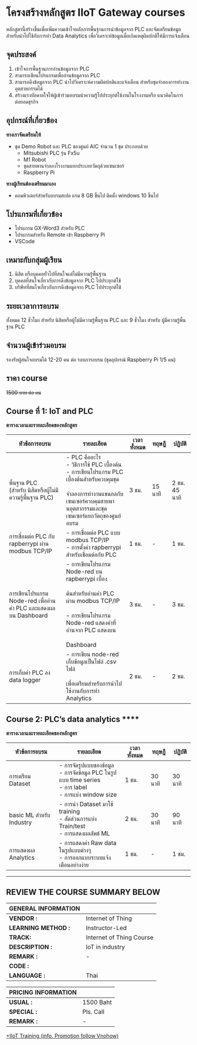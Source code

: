 # โครงสร้างหลักสูตร IIoT Gateway courses

    
หลักสูตรนี้สร้างขึ้นเพื่อเพิ่มความเข้าใจหลักการพื้นฐานการนำข้อมูลจาก PLC และจัดเตรียมข้อมูล
สำหรับนำไปใช้กับการทำ Data Analytics เพื่อวิเคราะห์ข้อมูลเมื่อเกิดเหตุผิดปกติให้มีการแจ้งเตือน

## **จุดประสงค์**

1. เข้าใจการพื้นฐานการอ่านข้อมูลจาก PLC
2. สามารถเขียนโปรแกรมเพื่ออ่านข้อมูลจาก PLC 
3. สามารถดึงข้อมูลจาก PLC นำไปวิเคราะห์ความผิดปกติและแจ้งเตือน สำหรับชุดจำลองการทำงานอุตสาหกรรมได้
4. สร้างแรงบัลดาลใจให้ผู้เข้าร่วมอบรมนำความรู้ไปประยุกต์ใช้งานในโรงงานหรือ แนวคิดในการต่อยอดธุรกิจ

## **อุปกรณ์ที่เกี่ยวข้อง**

**ทางเราจัดเตรียมให้**

- ชุด Demo Robot และ PLC ของศูนย์ AIC  จำนวน 1 ชุด ประกอบด้วย
    - Mitsubishi PLC รุ่น Fx5u 
    - M1 Robot  
    - ชุดสายพานจำลองโรงงานแยกประเภทวัตถุด้วยเซนเซอร์
    - Raspberry Pi 

**ทางผู้เรียนต้องเตรียมมาเอง**

- คอมพิวเตอร์สำหรับอบรมสเปค แรม 8 GB ขึ้นไป ติดตั้ง windows 10 ขึ้นไป
## **โปรแกรมที่เกี่ยวข้อง**
- โปรแกรม GX-Word3 สำหรับ PLC
- โปรแกรมสำหรับ Remote เข้า Raspberry Pi 
- VSCode 
## **เหมาะกับกลุ่มผู้เรียน**
1. นิสิต หรือบุคคลทั่วไปที่สนใจแต่ไม่มีความรู้พื้นฐาน
2. บุคคลที่สนใจเกี่ยวกับการดึงข้อมูลจาก PLC ไปประยุกต์ใช้
3. บริษัทที่สนใจเกี่ยวกับการดึงข้อมูลจาก PLC ไปประยุกต์ใช้
## **ระยะเวลาการอบรม**

ทั้งหมด 12 ชั่วโมง สำหรับ นิสิตหรือผู้ไม่มีความรู้พื้นฐาน PLC
      และ 9 ชั่วโมง สำหรับ ผู้มีความรู้พื้นฐาน PLC

## **จำนวนผู้เข้าร่วมอบรม**

รองรับผู้สนใจอบรมได้ 12-20 คน ต่อ รอบการอบรม
(ชุดอุปกรณ์ Raspberry Pi  1/5 คน)

## **ราคา course**

~~1500 บาท ต่อ คน~~


## Course **ที่ 1:** **IoT and PLC**

**ตารางเวลาและรายละเอียดของหลักสูตร** 

| **หัวข้อการอบรม**                                               | **รายละเอียด**                                                                                                                                                                            | **เวลาทั้งหมด** | **ทฤษฎี** | **ปฏิบัติ**   |
| --------------------------------------------------------------- | ----------------------------------------------------------------------------------------------------------------------------------------------------------------------------------------- | --------------- | --------- | ------------- |
| พิ้นฐาน PLC <br>(สำหรับ นิสิตหรือผู้ไม่มีความรู้พื้นฐาน PLC)    | - PLC คืออะไร<br>- วิธีการใช้ PLC เบื้องต้น<br>- การเขียนโปรแกรม PLC เบื้องต้นสำหรับควบคุมชุด<br><br>จำลองการทำงานแขนกลกับเซนเซอร์ควบคุมสายพานอุตสากรรมและชุดเซนเซอร์แยกวัตถุของศูนย์อบรม | 3 ชม.           | 15 นาที   | 2 ชม. 45 นาที |
| การเชื่อมต่อ PLC กับ rapberrypi ผ่าน modbus TCP/IP              | - การเชื่อมต่อ PLC แบบ modbus TCP/IP<br>- การตั้งค่า rapberrypi สำหรับเชื่อมต่อกับ PLC                                                                                                    | 1 ชม.           | -         | 1 ชม.         |
| การเขียนโปรแกรม Node-red เพื่ออ่านค่า PLC และแสดงผลบน Dashboard | - การเขียนโปรแกรม Node-red บน rapberrypi เบื้อง<br><br>ต้นสำหรับอ่านค่า PLC ผ่าน modbus TCP/IP<br><br>- การเขียนโปรแกรม Node-red แสดงค่าที่อ่านจาก PLC แสดงบน<br><br>Dashboard            | 3 ชม.           | -         | 3 ชม.         |
| การเก็บค่า PLC ลง data logger                                   | - การเขียน node-red  เก็บข้อมูลเป็นไฟล์ .csv ไฟล์<br><br>เพื่อเตรียมสำหรับการนำไปใช้งานกับการทำ Analytics                                                                                 | 2 ชม.           | -         | 2 ชม.         |



## Course **2:**  **PLC’s data analytics** ****

**ตารางเวลาและรายละเอียดของหลักสูตร**

| **หัวข้อการอบรม**        | **รายละเอียด**                                                                                                  | **เวลาทั้งหมด** | **ทฤษฎี** | **ปฏิบัติ** |
| ------------------------ | --------------------------------------------------------------------------------------------------------------- | --------------- | --------- | ----------- |
| การเตรียม Dataset        | - การจัดรูปแบบของข้อมูล<br>    - การจัดข้อมูล PLC ในรูปแบบ time series<br>- การ label <br>- การแบ่ง window size | 1 ชม.           | 30 นาที   | 30 นาที     |
| basic ML สำหรับ Industry | - การนำ Dataset มาใช้ training<br>    - สัดส่วนการแบ่ง Train/test<br>- การแสดงผลลัพธ์ ML                        | 2 ชม.           | 30 นาที   | 90 นาที     |
| การแสดงผล Analytics      | - การแสดงค่า Raw data ในรูปแบบต่างๆ<br>- การออกแบบระบบแจ้งเตือนอย่างง่าย                                        | 1 ชม.           | -         | 1 ชม.       |



----------


## **REVIEW THE COURSE SUMMARY BELOW**
| **GENERAL INFORMATION** |                          |
| ----------------------- | ------------------------ |
| **VENDOR :**            | Internet of Thing        |
| **LEARNING METHOD :**   | Instructor-Led           |
| **TRACK:**              | Internet of Thing Course |
| **DESCRIPTION :**       | IoT in industry          |
| **REMARK :**            | -                        |
| **CODE :**              |                          |
| **LANGUAGE :**          | Thai                     |



| **PRICING INFORMATION** |           |
| ----------------------- | --------- |
| **USUAL :**             | 1500 Baht |
| **SPECIAL :**           | Pls. Call |
| **REMARK :**            | -         |



[+IIoT Training (info. Promotion follow Vnohow)](https://paper.dropbox.com/doc/IIoT-Training-info.-Promotion-follow-Vnohow-rXl1ExtBbFSEhatorEGZw) 

